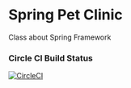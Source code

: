 # Spring Pet Clinic
Class about Spring Framework

### Circle CI Build Status
[![CircleCI](https://circleci.com/gh/Fredohm/sfg-pet-clinic.svg?style=svg)](https://circleci.com/gh/Fredohm/sfg-pet-clinic)

